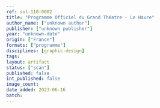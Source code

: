 ```yaml
---
ref: sol-110-0002
title: "Programme Officiel du Grand Théatre - Le Havre"
author_name: ["unknown author"]
publisher: ["unknown publisher"]
year: "unknown-date"
origin: ["France"]
formats: ["programme"]
disciplines: [graphic-design]
tags:
layout: artifact
status: ["scan"]
published: false
int_published: false
image_count:
date_added: 2023-06-16
batch:
---
```

